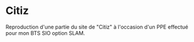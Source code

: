 # Citiz
Reproduction d'une partie du site de "Citiz" à l'occasion d'un PPE effectué pour mon BTS SIO option SLAM.
